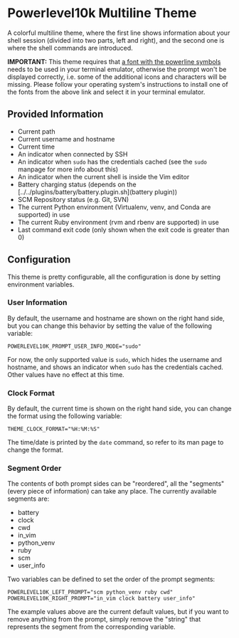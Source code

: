 # Powerlevel10k Multiline Theme

A colorful multiline theme, where the first line shows information about your shell session (divided into two parts, left and right), and the second one is where the shell commands are introduced.

**IMPORTANT:** This theme requires that [a font with the powerline symbols](https://github.com/powerline/fonts) needs to be used in your terminal emulator, otherwise the prompt won't be displayed correctly, i.e. some of the additional icons and characters will be missing. Please follow your operating system's instructions to install one of the fonts from the above link and select it in your terminal emulator.

## Provided Information

- Current path
- Current username and hostname
- Current time
- An indicator when connected by SSH
- An indicator when `sudo` has the credentials cached (see the `sudo` manpage for more info about this)
- An indicator when the current shell is inside the Vim editor
- Battery charging status (depends on the [../../plugins/battery/battery.plugin.sh](battery plugin))
- SCM Repository status (e.g. Git, SVN)
- The current Python environment (Virtualenv, venv, and Conda are supported) in use
- The current Ruby environment (rvm and rbenv are supported) in use
- Last command exit code (only shown when the exit code is greater than 0)

## Configuration

This theme is pretty configurable, all the configuration is done by setting environment variables.

### User Information

By default, the username and hostname are shown on the right hand side, but you can change this behavior by setting the value of the following variable:

    POWERLEVEL10K_PROMPT_USER_INFO_MODE="sudo"

For now, the only supported value is `sudo`, which hides the username and hostname, and shows an indicator when `sudo` has the credentials cached. Other values have no effect at this time.

### Clock Format

By default, the current time is shown on the right hand side, you can change the format using the following variable:

    THEME_CLOCK_FORMAT="%H:%M:%S"

The time/date is printed by the `date` command, so refer to its man page to change the format.

### Segment Order

The contents of both prompt sides can be "reordered", all the "segments" (every piece of information) can take any place. The currently available segments are:

- battery
- clock
- cwd
- in_vim
- python_venv
- ruby
- scm
- user_info

Two variables can be defined to set the order of the prompt segments:

    POWERLEVEL10K_LEFT_PROMPT="scm python_venv ruby cwd"
    POWERLEVEL10K_RIGHT_PROMPT="in_vim clock battery user_info"

The example values above are the current default values, but if you want to remove anything from the prompt, simply remove the "string" that represents the segment from the corresponding variable.
